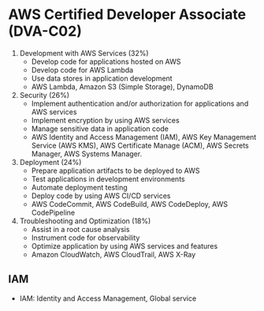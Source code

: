 # AWS Certified Developer Associate (DVA-C02)
1. Development with AWS Services (32%)
    - Develop code for applications hosted on AWS
    - Develop code for AWS Lambda
    - Use data stores in application development
    - AWS Lambda, Amazon S3 (Simple Storage), DynamoDB
2. Security (26%)
    - Implement authentication and/or authorization for applications and AWS services
    - Implement encryption by using AWS services
    - Manage sensitive data in application code
    - AWS Identity and Access Management (IAM), AWS Key Management Service (AWS KMS), AWS Certificate Manage (ACM), AWS Secrets Manager, AWS Systems Manager.
3. Deployment (24%)
    - Prepare application artifacts to be deployed to AWS
    - Test applications in development environments
    - Automate deployment testing
    - Deploy code by using AWS CI/CD services
    - AWS CodeCommit, AWS CodeBuild, AWS CodeDeploy, AWS CodePipeline
4. Troubleshooting and Optimization (18%)
    - Assist in a root cause analysis
    - Instrument code for observability
    - Optimize application by using AWS services and features
    - Amazon CloudWatch, AWS CloudTrail, AWS X-Ray

## IAM
- IAM: Identity and Access Management, Global service